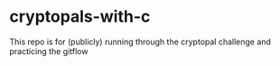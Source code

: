 # cryptopals-with-c
This repo is for (publicly) running through the cryptopal challenge and practicing the gitflow
